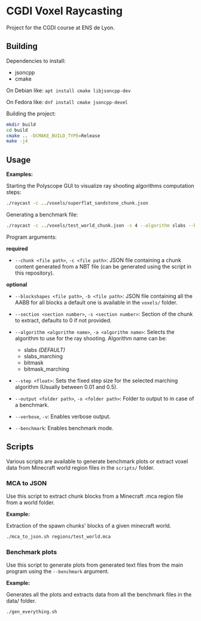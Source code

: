 # CGDI Voxel Raycasting

Project for the CGDI course at ENS de Lyon.

## Building

Dependencies to install:
- jsoncpp
- cmake

On Debian like:
`apt install cmake libjsoncpp-dev`

On Fedora like:
`dnf install cmake jsoncpp-devel`


Building the project:
```sh
mkdir build
cd build
cmake .. -DCMAKE_BUILD_TYPE=Release
make -j4
```

## Usage

**Examples:**

Starting the Polyscope GUI to visualize ray shooting algorithms computation steps:

```bash
./raycast -c ../voxels/superflat_sandstone_chunk.json
```

Generating a benchmark file:
```bash
./raycast -c ../voxels/test_world_chunk.json -s 4 --algorithm slabs --benchmark --verbose
```

Program arguments:

**required**
* `--chunk <file path>`, `-c <file path>`: JSON file containing a chunk content generated from a NBT file (can be generated using the script in this repository).

**optional**
* `--blockshapes <file path>`, `-b <file path>`: JSON file containing all the AABB for all blocks a default one is available in the `voxels/` folder.

* `--section <section number>`, `-s <section number>`: Section of the chunk to extract, defaults to 0 if not provided.

* `--algorithm <algorithm name>`, `-a <algorithm name>`: Selects the algorithm to use for the ray shooting. Algorithm name can be:
    - slabs *(DEFAULT)*
    - slabs_marching
    - bitmask
    - bitmask_marching

* `--step <float>`: Sets the fixed step size for the selected marching algorithm (Usually between 0.01 and 0.5).

* `--output <folder path>`, `-o <folder path>`: Folder to output to in case of a benchmark.

* `--verbose`, `-v`: Enables verbose output.

* `--benchmark`: Enables benchmark mode.

## Scripts

Various scripts are available to generate benchmark plots or extract voxel data from Minecraft world region files in the `scripts/` folder.

### MCA to JSON

Use this script to extract chunk blocks from a Minecraft .mca region file from a world folder.

**Example:**

Extraction of the spawn chunks' blocks of a given minecraft world.
```bash
./mca_to_json.sh regions/test_world.mca
```

### Benchmark plots

Use this script to generate plots from generated text files from the main program using the `--benchmark` argument.

**Example:**

Generates all the plots and extracts data from all the benchmark files in the data/ folder.
```bash
./gen_everything.sh
```

